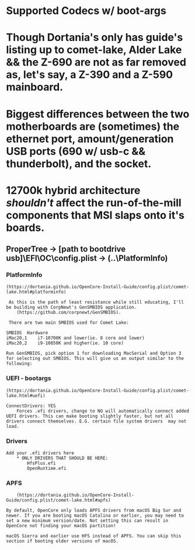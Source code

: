 # Supported Codecs w/ boot-args
# Though Dortania's only has guide's listing up to comet-lake, Alder Lake && the Z-690 are not as far removed as, let's say, a Z-390 and a Z-590 mainboard.
# Biggest differences between the two motherboards are (sometimes) the ethernet port, amount/generation USB ports (690 w/ usb-c && thunderbolt), and the socket.
# 12700k hybrid architecture *shouldn't* affect the run-of-the-mill components that MSI slaps onto it's boards.



## ProperTree -> [path to bootdrive usb]\EFI\OC\config.plist -> (..\PlatformInfo)

### PlatformInfo
    (https://dortania.github.io/OpenCore-Install-Guide/config.plist/comet-lake.html#platforminfo)

     As this is the path of least resistance while still educating, I'll be building with CorpNewt's GenSMBIOS application.
        (https://github.com/corpnewt/GenSMBIOS).

     There are two main SMBIOS used for Comet Lake:

    SMBIOS	Hardware
    iMac20,1	i7-10700K and lower(ie. 8 core and lower)
    iMac20,2	i9-10850K and higher(ie. 10 core)

    Run GenSMBIOS, pick option 1 for downloading MacSerial and Option 3 for selecting out SMBIOS. This will give us an output similar to the following:

### UEFI - bootargs
    (https://dortania.github.io/OpenCore-Install-Guide/config.plist/comet-lake.html#uefi)

    ConnectDrivers: YES
        Forces .efi drivers, change to NO will automatically connect added UEFI drivers. This can make booting slightly faster, but not all drivers connect themselves. E.G. certain file system drivers  may not load.

### Drivers
    Add your .efi drivers here
        * ONLY DRIVERS THAT SHOULD BE HERE:
            HfsPlus.efi
            OpenRuntime.efi

### APFS
        (https://dortania.github.io/OpenCore-Install-Guide/config.plist/comet-lake.html#apfs)
        
    By default, OpenCore only loads APFS drivers from macOS Big Sur and newer. If you are booting macOS Catalina or earlier, you may need to set a new minimum version/date. Not setting this can result in OpenCore not finding your macOS partition!
    
    macOS Sierra and earlier use HFS instead of APFS. You can skip this section if booting older versions of macOS.